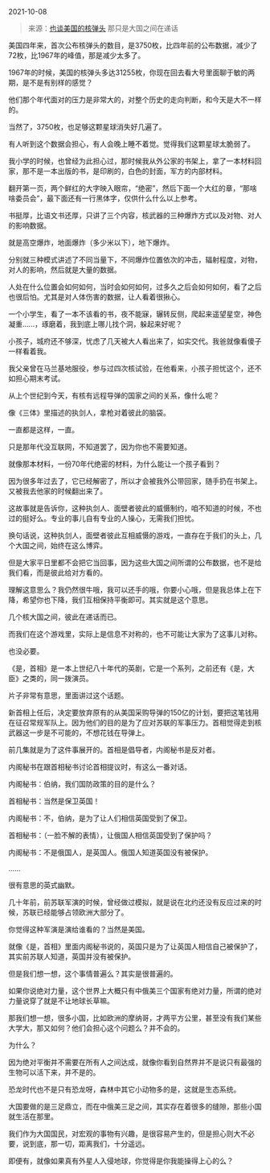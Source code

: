 2021-10-08

> 来源：[也谈美国的核弹头](http://mp.weixin.qq.com/s?__biz=MzU3NDc5Nzc0NQ==&mid=2247507557&idx=2&sn=e6e97e1bb4c305fa4b6af06ca47a3d10&chksm=fd2e7cbbca59f5ada7baa8ff1b6dbfa887224ef365f03720a0d09f983af7aed339001cad3eaa&scene=27#wechat_redirect)
> 那只是大国之间在递话

美国四年来，首次公布核弹头的数目，是3750枚，比四年前的公布数据，减少了72枚，比1967年的峰值，那是减少太多了。  

  

1967年的时候，美国的核弹头多达31255枚，你现在回去看大号里面聊于敏的两期，是不是有别样的感觉？  

  

他们那个年代面对的压力是非常大的，对整个历史的走向判断，和今天是大不一样的。

  

当然了，3750枚，也足够这颗星球消失好几遍了。

  

有人听到这个数据会担心，有人会晚上睡不着觉。觉得我们这颗星球太脆弱了。

  

我小学的时候，也曾经为此担心过，那时候我从外公家的书架上，拿了一本材料回家，那不是一本出版的书，是印刷的，白色的封面，军方的内部材料。

  

翻开第一页，两个鲜红的大字映入眼帘，“绝密”，然后下面一个大红的章，“那啥啥委员会”，最下面还有一行黑体字，仅供什么什么以上参考。

  

书挺厚，比语文书还厚，只讲了三个内容，核武器的三种爆炸方式以及对物、对人的影响数据。

  

就是高空爆炸，地面爆炸（多少米以下），地下爆炸。

  

分别就三种模式讲述了不同当量下，不同爆炸位置依次的冲击，辐射程度，对物，对人的影响，然后就是大量的数据。  

  

人处在什么位置会如何如何，当时会如何如何，过多久之后会如何如何，看了之后也很后怕。尤其是对人体伤害的数据，让人看着很揪心。

  

一个小学生，看了一本不该看的书，夜不能寐，辗转反侧，爬起来遥望星空，神色凝重......，琢磨着，我到底上哪儿找个洞，躲起来好呢？

  

小孩子，城府还不够深，忧虑了几天被大人看出来了，如实交代。我爸就像看傻子一样看着我。

  

我父亲曾在马兰基地服役，参与过四次核试验，在他看来，小孩子担忧这个，还不如担心期末考试。

  

从上个世纪到今天，有核有远程导弹的国家之间的关系，像什么呢？

  

像《三体》里描述的执剑人，拿枪对着彼此的脑袋。

  

一直都是这样，一直。

  

只是那年代没互联网，不知道罢了，因为你也不需要知道。

  

就像那本材料，一份70年代绝密的材料，为什么能让一个孩子看到？

  

因为很多年过去了，它已经解密了，所以才会被我外公带回家，随手扔在书架上。又被我去他家的时候翻出来了。

  

这故事就是告诉你，这种执剑人、面壁者彼此的威慑制约，咱不知道的时候，不也过的挺好么。专业的事儿自有专业的人操心，无需我们担忧。

  

换句话说，这种执剑人，面壁者彼此互相威慑的游戏，一直存在于我们的头上，几个大国之间，始终在这么博弈。  

  

但是大家平日里都不会把它当回事，因为这些大国之间所谓的公布数据，也不是给我们看，而是彼此给对方看的。  

  

理解这意思么？我仍然很牛哦，我可以还手的哦，你要小心哦，但是我总体上在下降，希望你也下降，我们互相保持平衡即可。其实就是这个意思。  

  

几个核大国之间，彼此在递话而已。  

  

而我们在这个游戏里，实际上是信息不对称的，也不可能让大家为了这事儿对称。

  

也没必要。

  

《是，首相》是一本上世纪八十年代的英剧，它是一个系列，之前还有《是，大臣》之类的，同一拨演员。

  

片子非常有意思，里面讲过这个话题。

  

新首相上任后，决定要放弃原有的从美国采购导弹的150亿的计划，要把这笔钱用在征召常规军队上。因为他们的目的是为了应对苏联的军事压力。首相觉得走到核武器这一步是不可能的，不想花钱在导弹上。

  

前几集就是为了这件事展开的。首相是倡导者，内阁秘书是反对者。

  

内阁秘书在跟首相秘书讨论首相提议时，有这么一番对话。

  

内阁秘书：伯纳，我们国防政策的目的是什么？  

首相秘书：当然是保卫英国！

内阁秘书：不，伯纳，是为了让人们相信英国受到了保卫。

首相秘书：（一脸不解的表情），让俄国人相信英国受到了保护吗？

内阁秘书：不是俄国人，是英国人。俄国人知道英国没有被保护。

......

  

很有意思的英式幽默。

  

几十年前，前苏联军演的时候，曾经做过模拟，就是说在北约还没有反应过来的时候，苏联已经能够占领欧洲大部分了。  

  

你觉得这种军演是演给谁看的？当然是美国。  

  

就像《是，首相》里面内阁秘书说的，英国只是为了让英国人相信自己被保护了，其实前苏联人知道，英国并没有被保护。

  

但是我们想一想，这个事情普遍么？其实是很普遍的。  

  

如果你说绝对力量，这个世界上大概只有中俄美三个国家有绝对力量，所谓的绝对力量说穿了就是不让地球长草嘛。

  

那我们想一想，很多小国，比如欧洲的摩纳哥，才两平方公里，甚至没有我们某些大学大，那又如何？他们会担心这个问题么？并不会的。

  

为什么？

  

因为绝对平衡并不需要在所有人之间达成，就像你看到自然界并不是说只有最强的生物可以活下来，并不是的。  

  

恐龙时代也不是只有恐龙呀，森林中其它小动物多的是，这就是生态系统。

  

大国要做的是三足鼎立，而在中俄美三足之间，其实存在着很多的缝隙，那些小国就生活在那里。  

  

我们作为大国国民，对宏观的事物有兴趣，是很容易产生的，但是担心则大不必要，说到底，那一切，距离我们，十分遥远。

  

即便有，就像如果真有外星人入侵地球，你觉得是你我能操得上心的么？

